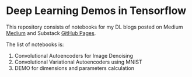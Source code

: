 # Deep Learning Demos in Tensorflow

This repository consists of notebooks for my DL blogs posted on Medium [Medium](https://medium.com/@mohanarc) and Substack [GitHub Pages](https://substack.com/@mohanarc?r=1ljeoy&utm_campaign=profile&utm_medium=profile-page).

The list of notebooks is:

1. Convolutional Autoencoders for Image Denoising
2. Convolutional Variational Autoencoders using MNIST
3. DEMO for dimensions and parameters calculation
